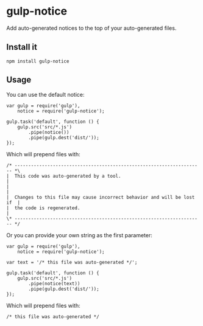 # gulp-notice

Add auto-generated notices to the top of your auto-generated files.

## Install it

    npm install gulp-notice

## Usage

You can use the default notice:

    var gulp = require('gulp'),
        notice = require('gulp-notice');

    gulp.task('default', function () {
        gulp.src('src/*.js')
            .pipe(notice())
            .pipe(gulp.dest('dist/'));
    });

Which will prepend files with:

    /* --------------------------------------------------------------------- *\
    |  This code was auto-generated by a tool.                                |
    |                                                                         |
    |  Changes to this file may cause incorrect behavior and will be lost if  |
    |  the code is regenerated.                                               |
    \* --------------------------------------------------------------------- */

Or you can provide your own string as the first parameter:

    var gulp = require('gulp'),
        notice = require('gulp-notice');

    var text = '/* this file was auto-generated */';

    gulp.task('default', function () {
        gulp.src('src/*.js')
            .pipe(notice(text))
            .pipe(gulp.dest('dist/'));
    });

 Which will prepend files with:

    /* this file was auto-generated */
